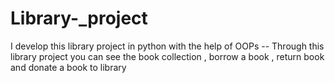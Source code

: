 # Library-_project
I develop this library project in python with the help of OOPs -- Through this library project you can see the book collection , borrow a book , return book and donate a book to library
